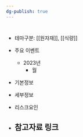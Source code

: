 ```yaml
---
dg-publish: true
---
```

#

- 테마구분: [[원자재]], [[식량]]



- 주요 이벤트
	- 2023년
		- 월




- 기본정보



- 세부정보



- 리스크요인




- 참고자료 링크
	- 

